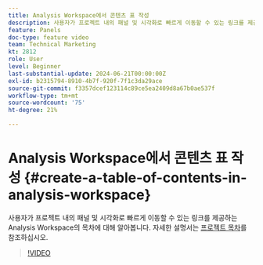 ```yaml
---
title: Analysis Workspace에서 콘텐츠 표 작성
description: 사용자가 프로젝트 내의 패널 및 시각화로 빠르게 이동할 수 있는 링크를 제공하는 Analysis Workspace의 목차에 대해 알아봅니다.
feature: Panels
doc-type: feature video
team: Technical Marketing
kt: 2812
role: User
level: Beginner
last-substantial-update: 2024-06-21T00:00:00Z
exl-id: b2315794-8910-4b7f-920f-7f1c3da29ace
source-git-commit: f3357dcef123114c89ce5ea2409d8a67b0ae537f
workflow-type: tm+mt
source-wordcount: '75'
ht-degree: 21%

---
```


# Analysis Workspace에서 콘텐츠 표 작성 {#create-a-table-of-contents-in-analysis-workspace}

사용자가 프로젝트 내의 패널 및 시각화로 빠르게 이동할 수 있는 링크를 제공하는 Analysis Workspace의 목차에 대해 알아봅니다. 자세한 설명서는 [프로젝트 목차](https://experienceleague.adobe.com/ko/docs/analytics/analyze/analysis-workspace/build-workspace-project/project-table-of-contents)를 참조하십시오.

>[!VIDEO](https://video.tv.adobe.com/v/26990/?quality=12&learn=on)
